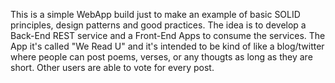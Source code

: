 This is a simple WebApp build just to make an example of basic SOLID principles, design patterns and good practices. 
The idea is to develop a Back-End REST service and a Front-End Apps to consume the services. 
The App it's called "We Read U" and it's intended to be kind of like a blog/twitter where people can post poems, verses, or any thougts as long as they are short. Other users are able to vote for every post. 
